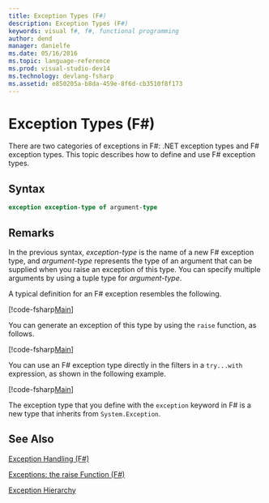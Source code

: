 ```yaml
---
title: Exception Types (F#)
description: Exception Types (F#)
keywords: visual f#, f#, functional programming
author: dend
manager: danielfe
ms.date: 05/16/2016
ms.topic: language-reference
ms.prod: visual-studio-dev14
ms.technology: devlang-fsharp
ms.assetid: e850205a-b8da-459e-8f6d-cb3510f8f173 
---
```


# Exception Types (F#)

There are two categories of exceptions in F#: .NET exception types and F# exception types. This topic describes how to define and use F# exception types.


## Syntax

```fsharp
exception exception-type of argument-type
```

## Remarks
In the previous syntax, *exception-type* is the name of a new F# exception type, and *argument-type* represents the type of an argument that can be supplied when you raise an exception of this type. You can specify multiple arguments by using a tuple type for *argument-type*.

A typical definition for an F# exception resembles the following.

[!code-fsharp[Main](../../../samples/snippets/fslangref2/snippet5501.fs)]

You can generate an exception of this type by using the `raise` function, as follows.

[!code-fsharp[Main](../../../samples/snippets/fslangref2/snippet5502.fs)]

You can use an F# exception type directly in the filters in a `try...with` expression, as shown in the following example.

[!code-fsharp[Main](../../../samples/snippets/fslangref2/snippet5503.fs)]

The exception type that you define with the `exception` keyword in F# is a new type that inherits from `System.Exception`.


## See Also
[Exception Handling &#40;F&#35;&#41;](Exception-Handling-%5BFSharp%5D.md)

[Exceptions: the raise Function &#40;F&#35;&#41;](Exceptions-the-raise-Function-%5BFSharp%5D.md)

[Exception Hierarchy](https://msdn.microsoft.com/library/z4c5tckx.aspx)